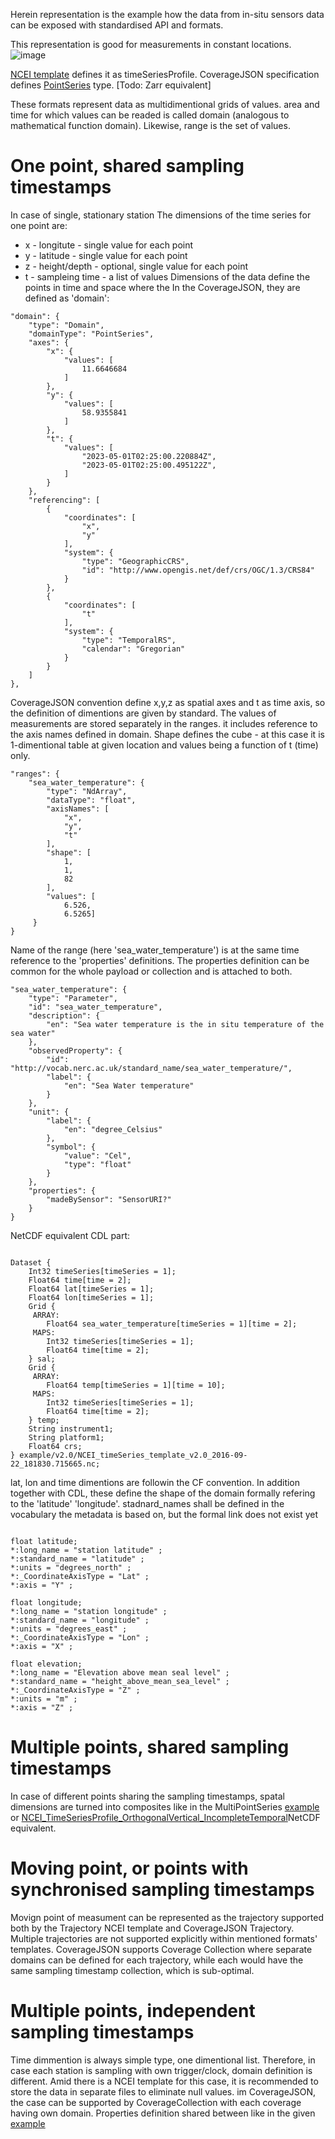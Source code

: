 Herein representation is the example how the data from in-situ sensors data can be exposed with standardised API and formats.

This representation is good for measurements in constant locations.
![image](../images/PointSeries_collection.png)

[NCEI template](https://www.ncei.noaa.gov/data/oceans/ncei/formats/netcdf/v2.0/index.html) defines it as timeSeriesProfile. CoverageJSON specification defines [PointSeries](https://docs.ogc.org/cs/21-069r2/21-069r2.html#_8962dcde-77d5-426d-8eeb-ca2c168a0bee) type.
[Todo: Zarr equivalent]

These formats represent data as multidimentional grids of values. area and time for which values can be readed is called domain (analogous to mathematical function domain). Likewise, range is the set of values.



# One point, shared sampling timestamps
In case of single, stationary station
The dimensions of the time series for one point are:
* x - longitute - single value for each point
* y - latitude - single value for each point
* z - height/depth - optional, single value for each point
* t - sampleing time - a list of values
Dimensions of the data define the points in time and space where the
In the CoverageJSON, they are defined as 'domain':
```
"domain": {
    "type": "Domain",
    "domainType": "PointSeries",
    "axes": {
        "x": {
            "values": [
                11.6646684
            ]
        },
        "y": {
            "values": [
                58.9355841
            ]
        },
        "t": {
            "values": [
                "2023-05-01T02:25:00.220884Z",
                "2023-05-01T02:25:00.495122Z",
            ]
        }
    },
    "referencing": [
        {
            "coordinates": [
                "x",
                "y"
            ],
            "system": {
                "type": "GeographicCRS",
                "id": "http://www.opengis.net/def/crs/OGC/1.3/CRS84"
            }
        },
        {
            "coordinates": [
                "t"
            ],
            "system": {
                "type": "TemporalRS",
                "calendar": "Gregorian"
            }
        }
    ]
},
```
CoverageJSON convention define x,y,z as spatial axes and t as time axis, so the definition of dimentions are given by standard.
The values of measurements are stored separately in the ranges. it includes reference to the axis names defined in domain. Shape defines the cube - at this case it is 1-dimentional table at given location and values being a function of t (time) only.
```
"ranges": {
    "sea_water_temperature": {
        "type": "NdArray",
        "dataType": "float",
        "axisNames": [
            "x",
            "y",
            "t"
        ],
        "shape": [
            1,
            1,
            82
        ],
        "values": [
            6.526,
            6.5265]
     }
}
```
Name of the range (here 'sea_water_temperature') is at the same time reference to the 'properties' definitions.
The properties definition can be common for the whole payload or collection and is attached to both.
```
"sea_water_temperature": {
    "type": "Parameter",
    "id": "sea_water_temperature",
    "description": {
        "en": "Sea water temperature is the in situ temperature of the sea water"
    },
    "observedProperty": {
        "id": "http://vocab.nerc.ac.uk/standard_name/sea_water_temperature/",
        "label": {
            "en": "Sea Water temperature"
        }
    },
    "unit": {
        "label": {
            "en": "degree_Celsius"
        },
        "symbol": {
            "value": "Cel",
            "type": "float"
        }
    },
    "properties": {
        "madeBySensor": "SensorURI?"
    }
}
```


NetCDF equivalent CDL part:
```

Dataset {
    Int32 timeSeries[timeSeries = 1];
    Float64 time[time = 2];
    Float64 lat[timeSeries = 1];
    Float64 lon[timeSeries = 1];
    Grid {
     ARRAY:
        Float64 sea_water_temperature[timeSeries = 1][time = 2];
     MAPS:
        Int32 timeSeries[timeSeries = 1];
        Float64 time[time = 2];
    } sal;
    Grid {
     ARRAY:
        Float64 temp[timeSeries = 1][time = 10];
     MAPS:
        Int32 timeSeries[timeSeries = 1];
        Float64 time[time = 2];
    } temp;
    String instrument1;
    String platform1;
    Float64 crs;
} example/v2.0/NCEI_timeSeries_template_v2.0_2016-09-22_181830.715665.nc;
```

lat, lon and time dimentions are followin the CF convention. In addition together with CDL, these define the shape of the domain formally refering to the 'latitude' 'longitude'.
stadnard_names shall be defined in the vocabulary the metadata is based on, but the formal link does not exist yet
```

float latitude;
*:long_name = "station latitude" ;
*:standard_name = "latitude" ;
*:units = "degrees_north" ;
*:_CoordinateAxisType = "Lat" ;
*:axis = "Y" ;

float longitude;
*:long_name = "station longitude" ;
*:standard_name = "longitude" ;
*:units = "degrees_east" ;
*:_CoordinateAxisType = "Lon" ;
*:axis = "X" ;

float elevation;
*:long_name = "Elevation above mean seal level" ;
*:standard_name = "height_above_mean_sea_level" ;
*:_CoordinateAxisType = "Z" ;
*:units = "m" ;
*:axis = "Z" ;
```

# Multiple points, shared sampling timestamps
In case of different points sharing the sampling timestamps, spatal dimensions are turned into composites like in the MultiPointSeries [example](https://docs.ogc.org/cs/21-069r2/21-069r2.html#_02f1c364-8655-4fb4-aaab-03a9858d30fb) or [NCEI_TimeSeriesProfile_OrthogonalVertical_IncompleteTemporal](https://www.ncei.noaa.gov/data/oceans/ncei/formats/netcdf/v2.0/timeSeriesProfileOrthoVIncomT.cdl)NetCDF equivalent.

# Moving point, or points with synchronised sampling timestamps

Movign point of measument can be represented as the trajectory supported both by the Trajectory NCEI template and CoverageJSON Trajectory. Multiple trajectories are not supported explicitly within mentioned formats' templates. CoverageJSON supports Coverage Collection where separate domains can be defined for each trajectory, while each would have the same sampling timestamp collection, which is sub-optimal.

# Multiple points, independent sampling timestamps

Time dimmention is always simple type, one dimentional list. Therefore, in case each station is sampling with own trigger/clock, domain definition is different. Amid there is a NCEI template for this case, it is recommended to store the data in separate files to eliminate null values. im CoverageJSON, the case can be supported by CoverageCollection with each coverage having own domain. Properties definition shared between like in the given [example](PointSeries_sintef.covjson)
